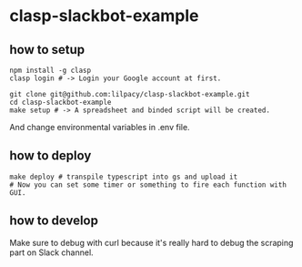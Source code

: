 # clasp-slackbot-example

## how to setup

```shell
npm install -g clasp
clasp login # -> Login your Google account at first.
```

```shell
git clone git@github.com:lilpacy/clasp-slackbot-example.git
cd clasp-slackbot-example
make setup # -> A spreadsheet and binded script will be created.
```

And change environmental variables in .env file.

## how to deploy

```shell
make deploy # transpile typescript into gs and upload it
# Now you can set some timer or something to fire each function with GUI.
```

## how to develop


Make sure to debug with curl because it's really hard to debug the scraping part on Slack channel.
